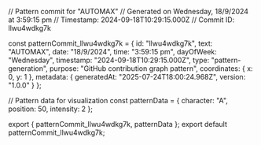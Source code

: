 // Pattern commit for "AUTOMAX"
// Generated on Wednesday, 18/9/2024 at 3:59:15 pm
// Timestamp: 2024-09-18T10:29:15.000Z
// Commit ID: llwu4wdkg7k

const patternCommit_llwu4wdkg7k = {
  id: "llwu4wdkg7k",
  text: "AUTOMAX",
  date: "18/9/2024",
  time: "3:59:15 pm",
  dayOfWeek: "Wednesday",
  timestamp: "2024-09-18T10:29:15.000Z",
  type: "pattern-generation",
  purpose: "GitHub contribution graph pattern",
  coordinates: {
    x: 0,
    y: 1
  },
  metadata: {
    generatedAt: "2025-07-24T18:00:24.968Z",
    version: "1.0.0"
  }
};

// Pattern data for visualization
const patternData = {
  character: "A",
  position: 50,
  intensity: 2
};

export { patternCommit_llwu4wdkg7k, patternData };
export default patternCommit_llwu4wdkg7k;
